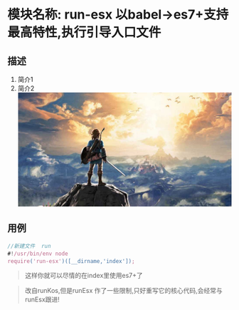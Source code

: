#  模块名称: run-esx 以babel->es7+支持最高特性,执行引导入口文件
## 描述
1. 简介1
2. 简介2
![my love](./logo.png)
## 用例
``` javascript
//新建文件  run
#!/usr/bin/env node
require('run-esx')([__dirname,'index']);
```
> 这样你就可以尽情的在index里使用es7+了

> 改自runKos,但是runEsx 作了一些限制,只好重写它的核心代码,会经常与runEsx跟进!